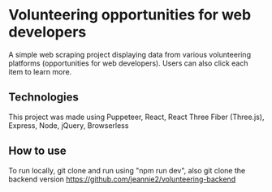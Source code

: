 # Volunteering opportunities for web developers

A simple web scraping project displaying data from various volunteering platforms (opportunities for web developers). Users can also click each item to learn more.

## Technologies

This project was made using Puppeteer, React, React Three Fiber (Three.js), Express, Node, jQuery, Browserless

## How to use

To run locally, git clone and run using "npm run dev", also git clone the backend version https://github.com/jeannie2/volunteering-backend
